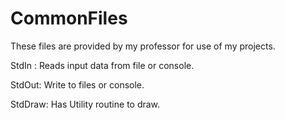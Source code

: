 # CommonFiles
These files are provided by my professor for use of my projects.

StdIn :
  Reads input data from file or console.

StdOut:
  Write to files or console.
  
StdDraw:
  Has Utility routine to draw.
